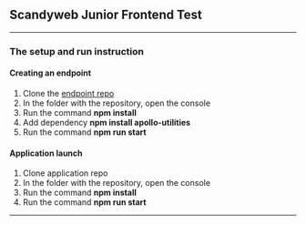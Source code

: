 ## Scandyweb Junior Frontend Test 
---
### The setup and run instruction
#### Creating an endpoint
1. Clone the [endpoint repo](https://github.com/scandiweb/junior-react-endpoint)
2. In the folder with the repository, open the console
3. Run the command **npm install**
4. Add dependency **npm install apollo-utilities**
5. Run the command **npm run start**
#### Application launch
1. Clone application repo
2. In the folder with the repository, open the console
3. Run the command **npm install**
4. Run the command **npm run start**
---



